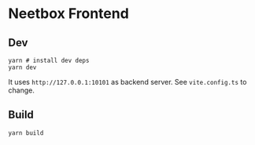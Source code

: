# Neetbox Frontend

## Dev

```shell
yarn # install dev deps
yarn dev
```

It uses `http://127.0.0.1:10101` as backend server. See `vite.config.ts` to change.

## Build

```
yarn build
```
